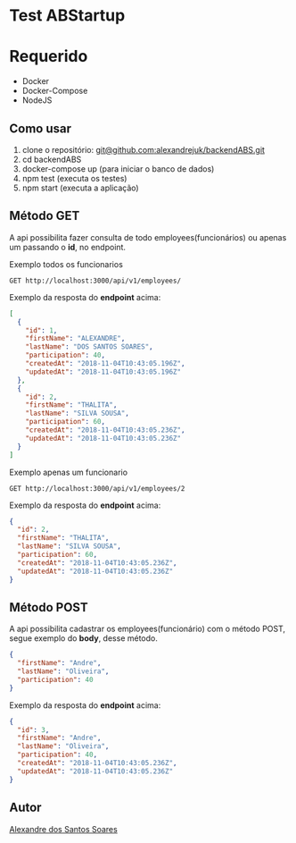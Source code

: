 # Test ABStartup 

# Requerido
* Docker
* Docker-Compose
* NodeJS

## Como usar
1. clone o repositório: [git@github.com:alexandrejuk/backendABS.git](git@github.com:alexandrejuk/backendABS.git) 
2. cd backendABS
3. docker-compose up (para iniciar o banco de dados)
4. npm test (executa os testes)
5. npm start (executa a aplicação)


## Método GET

A api possibilita fazer consulta de todo employees(funcionários) ou apenas um passando o **id**, no endpoint.


Exemplo todos os funcionarios
```
GET http://localhost:3000/api/v1/employees/
```
Exemplo da resposta do **endpoint** acima:

```json
[
  {
    "id": 1,
    "firstName": "ALEXANDRE",
    "lastName": "DOS SANTOS SOARES",
    "participation": 40,
    "createdAt": "2018-11-04T10:43:05.196Z",
    "updatedAt": "2018-11-04T10:43:05.196Z"
  },
  {
    "id": 2,
    "firstName": "THALITA",
    "lastName": "SILVA SOUSA",
    "participation": 60,
    "createdAt": "2018-11-04T10:43:05.236Z",
    "updatedAt": "2018-11-04T10:43:05.236Z"
  }
]
```


Exemplo apenas um funcionario
```
GET http://localhost:3000/api/v1/employees/2
```

Exemplo da resposta do **endpoint** acima:

```json
{
  "id": 2,
  "firstName": "THALITA",
  "lastName": "SILVA SOUSA",
  "participation": 60,
  "createdAt": "2018-11-04T10:43:05.236Z",
  "updatedAt": "2018-11-04T10:43:05.236Z"
}
```

## Método POST
A api possibilita cadastrar os employees(funcionário) com o método POST, segue exemplo do **body**, desse método.

```json
{
  "firstName": "Andre",
  "lastName": "Oliveira",
  "participation": 40  
}
```

Exemplo da resposta do **endpoint** acima:

```json
{
  "id": 3,
  "firstName": "Andre",
  "lastName": "Oliveira",
  "participation": 40,
  "createdAt": "2018-11-04T10:43:05.236Z",
  "updatedAt": "2018-11-04T10:43:05.236Z"
}
```

## Autor
[Alexandre dos Santos Soares](https://github.com/alexandrejuk)